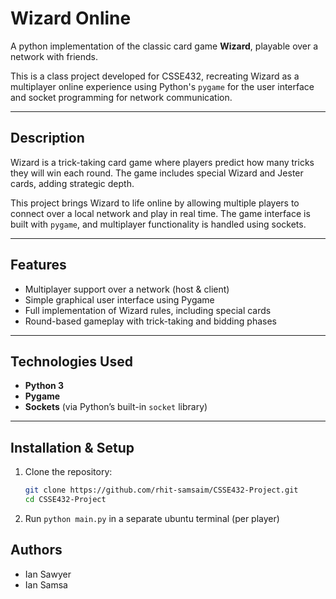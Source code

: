 # Wizard Online

A python implementation of the classic card game **Wizard**, playable over a network with friends.

This is a class project developed for CSSE432, recreating Wizard as a multiplayer online experience using Python's `pygame` for the user interface and socket programming for network communication.

---

## Description

Wizard is a trick-taking card game where players predict how many tricks they will win each round. The game includes special Wizard and Jester cards, adding strategic depth.

This project brings Wizard to life online by allowing multiple players to connect over a local network and play in real time. The game interface is built with `pygame`, and multiplayer functionality is handled using sockets.

---

## Features

- Multiplayer support over a network (host & client)
- Simple graphical user interface using Pygame
- Full implementation of Wizard rules, including special cards
- Round-based gameplay with trick-taking and bidding phases

---

## Technologies Used

- **Python 3**
- **Pygame**
- **Sockets** (via Python’s built-in `socket` library)

---

## Installation & Setup

1. Clone the repository:
   ```bash
   git clone https://github.com/rhit-samsaim/CSSE432-Project.git
   cd CSSE432-Project

2. Run `python main.py` in a separate ubuntu terminal (per player)

## Authors
 - Ian Sawyer
 - Ian Samsa
